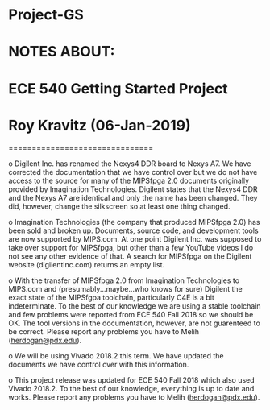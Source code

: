 # Project-GS
# NOTES ABOUT:
# ECE 540 Getting Started Project
# Roy Kravitz (06-Jan-2019)
===============================

o Digilent Inc. has renamed the Nexys4 DDR board to Nexys A7.  We have corrected the documentation that we have control over but we do not have access to the source for many of the MIPSfpga 2.0 documents originally provided by Imagination Technologies. Digilent states that the Nexys4 DDR and the Nexys A7 are identical and only the name has been changed.  They did, however, change the silkscreen so at least one thing changed. 

o Imagination Technologies (the company that produced MIPSfpga 2.0) has been sold and broken up.  Documents, source code, and development tools are now supported by MIPS.com.  At one point Digilent Inc. was supposed to take over support for MIPSfpga, but other than a few YouTube videos I do not see any other evidence of that.  A search for MIPSfpga on the Digilent website (digilentinc.com) returns an empty list.

 o With the transfer of MIPSfpga 2.0 from Imagination Technologies to MIPS.com and (presumably...maybe...who knows for sure) Digilent the exact state of the MIPSfgpa toolchain, particularly C4E is a bit indeterminate.  To the best of our knowledge we are using a stable toolchain and few problems were reported from ECE 540 Fall 2018 so we should be OK.  The tool versions in the documentation, however, are not guarenteed to be correct.   Please report any problems you have to Melih (herdogan@pdx.edu).

o We will be using Vivado 2018.2 this term. We have updated the documents we have control over with this information. 

o This project release was updated for ECE 540 Fall 2018 which also used Vivado 2018.2.  To the best of our knowledge, everything is up to date and works.   Please report any problems you have to Melih  (herdogan@pdx.edu).
